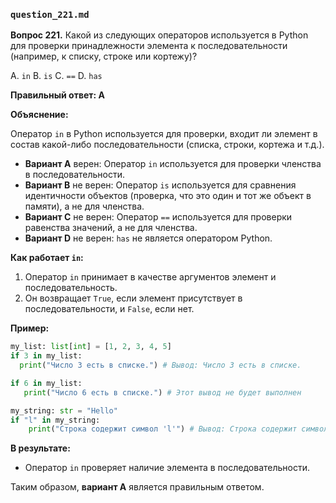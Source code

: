 ### `question_221.md`

**Вопрос 221.** Какой из следующих операторов используется в Python для проверки принадлежности элемента к последовательности (например, к списку, строке или кортежу)?

A. `in`
B. `is`
C. `==`
D. `has`

**Правильный ответ: A**

**Объяснение:**

Оператор `in` в Python используется для проверки, входит ли элемент в состав какой-либо последовательности (списка, строки, кортежа и т.д.).

*   **Вариант A** верен: Оператор `in` используется для проверки членства в последовательности.
*   **Вариант B** не верен: Оператор `is` используется для сравнения идентичности объектов (проверка, что это один и тот же объект в памяти), а не для членства.
*  **Вариант C** не верен: Оператор `==` используется для проверки равенства значений, а не для членства.
*   **Вариант D** не верен: `has` не является оператором Python.

**Как работает `in`:**

1.  Оператор `in` принимает в качестве аргументов элемент и последовательность.
2.  Он возвращает `True`, если элемент присутствует в последовательности, и `False`, если нет.

**Пример:**

```python
my_list: list[int] = [1, 2, 3, 4, 5]
if 3 in my_list:
  print("Число 3 есть в списке.") # Вывод: Число 3 есть в списке.

if 6 in my_list:
   print("Число 6 есть в списке.") # Этот вывод не будет выполнен

my_string: str = "Hello"
if "l" in my_string:
    print("Строка содержит символ 'l'") # Вывод: Строка содержит символ 'l'
```

**В результате:**

*   Оператор `in` проверяет наличие элемента в последовательности.

Таким образом, **вариант A** является правильным ответом.

